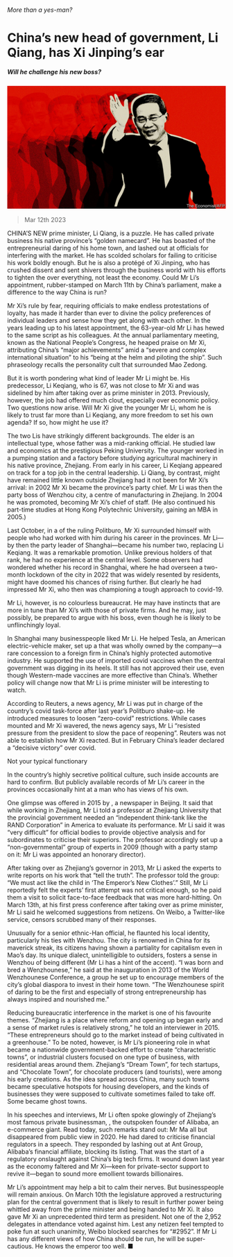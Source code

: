 ###### More than a yes-man?

# China’s new head of government, Li Qiang, has Xi Jinping’s ear 

##### Will he challenge his new boss? 

![image](images/20230318_CND001.jpg) 

> Mar 12th 2023 

CHINA’S NEW prime minister, Li Qiang, is a puzzle. He has called private business his native province’s “golden namecard”. He has boasted of the entrepreneurial daring of his home town, and lashed out at officials for interfering with the market. He has scolded scholars for failing to criticise his work boldly enough. But he is also a protégé of Xi Jinping, who has crushed dissent and sent shivers through the business world with his efforts to tighten the  over everything, not least the economy. Could Mr Li’s appointment, rubber-stamped on March 11th by China’s parliament, make a difference to the way China is run?

Mr Xi’s rule by fear, requiring officials to make endless protestations of loyalty, has made it harder than ever to divine the policy preferences of individual leaders and sense how they get along with each other. In the years leading up to his latest appointment, the 63-year-old Mr Li has hewed to the same script as his colleagues. At the annual parliamentary meeting, known as the National People’s Congress, he heaped praise on Mr Xi, attributing China’s “major achievements” amid a “severe and complex international situation” to his “being at the helm and piloting the ship”. Such phraseology recalls the personality cult that surrounded Mao Zedong.

But it is worth pondering what kind of leader Mr Li might be. His predecessor, Li Keqiang, who is 67, was not close to Mr Xi and was sidelined by him after taking over as prime minister in 2013. Previously, however, the job had offered much clout, especially over economic policy. Two questions now arise. Will Mr Xi give the younger Mr Li, whom he is likely to trust far more than Li Keqiang, any more freedom to set his own agenda? If so, how might he use it? 

The two Lis have strikingly different backgrounds. The elder is an intellectual type, whose father was a mid-ranking official. He studied law and economics at the prestigious Peking University. The younger worked in a pumping station and a factory before studying agricultural machinery in his native province, Zhejiang. From early in his career, Li Keqiang appeared on track for a top job in the central leadership. Li Qiang, by contrast, might have remained little known outside Zhejiang had it not been for Mr Xi’s arrival: in 2002 Mr Xi became the province’s party chief. Mr Li was then the party boss of Wenzhou city, a centre of manufacturing in Zhejiang. In 2004 he was promoted, becoming Mr Xi’s chief of staff. (He also continued his part-time studies at Hong Kong Polytechnic University, gaining an MBA in 2005.)

Last October, in a  of the ruling Politburo, Mr Xi surrounded himself with people who had worked with him during his career in the provinces. Mr Li—by then the party leader of Shanghai—became his number two, replacing Li Keqiang. It was a remarkable promotion. Unlike previous holders of that rank, he had no experience at the central level. Some observers had wondered whether his record in Shanghai, where he had overseen a two-month lockdown of the city in 2022 that was widely resented by residents, might have doomed his chances of rising further. But clearly he had impressed Mr Xi, who then was championing a tough approach to covid-19. 

Mr Li, however, is no colourless bureaucrat. He may have instincts that are more in tune than Mr Xi’s with those of private firms. And he may, just possibly, be prepared to argue with his boss, even though he is likely to be unflinchingly loyal. 

In Shanghai many businesspeople liked Mr Li. He helped Tesla, an American electric-vehicle maker, set up a  that was wholly owned by the company—a rare concession to a foreign firm in China’s highly protected automotive industry. He supported the use of imported covid vaccines when the central government was digging in its heels. It still has not approved their use, even though Western-made vaccines are more effective than China’s. Whether policy will change now that Mr Li is prime minister will be interesting to watch. 

According to Reuters, a news agency, Mr Li was put in charge of the country’s covid task-force after last year’s Politburo shake-up. He introduced measures to loosen “zero-covid” restrictions. While cases mounted and Mr Xi wavered, the news agency says, Mr Li “resisted pressure from the president to slow the pace of reopening”. Reuters was not able to establish how Mr Xi reacted. But in February China’s leader declared a “decisive victory” over covid.

Not your typical functionary

In the country’s highly secretive political culture, such inside accounts are hard to confirm. But publicly available records of Mr Li’s career in the provinces occasionally hint at a man who has views of his own. 

One glimpse was offered in 2015 by , a newspaper in Beijing. It said that while working in Zhejiang, Mr Li told a professor at Zhejiang University that the provincial government needed an “independent think-tank like the RAND Corporation” in America to evaluate its performance. Mr Li said it was “very difficult” for official bodies to provide objective analysis and for subordinates to criticise their superiors. The professor accordingly set up a “non-governmental” group of experts in 2009 (though with a party stamp on it: Mr Li was appointed an honorary director). 

After taking over as Zhejiang’s governor in 2013, Mr Li asked the experts to write reports on his work that “tell the truth”. The professor told the group: “We must act like the child in ‘The Emperor’s New Clothes’.” Still, Mr Li reportedly felt the experts’ first attempt was not critical enough, so he paid them a visit to solicit face-to-face feedback that was more hard-hitting. On March 13th, at his first press conference after taking over as prime minister, Mr Li said he welcomed suggestions from netizens. On Weibo, a Twitter-like service, censors scrubbed many of their responses.

Unusually for a senior ethnic-Han official, he flaunted his local identity, particularly his ties with Wenzhou. The city is renowned in China for its maverick streak, its citizens having shown a partiality for capitalism even in Mao’s day. Its unique dialect, unintelligible to outsiders, fosters a sense in Wenzhou of being different (Mr Li has a hint of the accent). “I was born and bred a Wenzhounese,” he said at the inauguration in 2013 of the World Wenzhounese Conference, a group he set up to encourage members of the city’s global diaspora to invest in their home town. “The Wenzhounese spirit of daring to be the first and especially of strong entrepreneurship has always inspired and nourished me.”

Reducing bureaucratic interference in the market is one of his favourite themes. “Zhejiang is a place where reform and opening up began early and a sense of market rules is relatively strong,” he told an interviewer in 2015. “These entrepreneurs should go to the market instead of being cultivated in a greenhouse.” To be noted, however, is Mr Li’s pioneering role in what became a nationwide government-backed effort to create “characteristic towns”, or industrial clusters focused on one type of business, with residential areas around them. Zhejiang’s “Dream Town”, for tech startups, and “Chocolate Town”, for chocolate producers (and tourists), were among his early creations. As the idea spread across China, many such towns became speculative hotspots for housing developers, and the kinds of businesses they were supposed to cultivate sometimes failed to take off. Some became ghost towns.

In his speeches and interviews, Mr Li often spoke glowingly of Zhejiang’s most famous private businessman, , the outspoken founder of Alibaba, an e-commerce giant. Read today, such remarks stand out: Mr Ma all but disappeared from public view in 2020. He had dared to criticise financial regulators in a speech. They responded by lashing out at Ant Group, Alibaba’s financial affiliate, blocking its listing. That was the start of a regulatory onslaught against China’s big tech firms. It wound down last year as the economy faltered and Mr Xi—keen for private-sector support to revive it—began to sound more emollient towards billionaires. 

Mr Li’s appointment may help a bit to calm their nerves. But businesspeople will remain anxious. On March 10th the legislature approved a restructuring plan for the central government that is likely to result in further power being whittled away from the prime minister and being handed to Mr Xi. It also gave Mr Xi an unprecedented third term as president. Not one of the 2,952 delegates in attendance voted against him. Lest any netizen feel tempted to poke fun at such unanimity, Weibo blocked searches for “#2952”. If Mr Li has any different views of how China should be run, he will be super-cautious. He knows the emperor too well. ■


